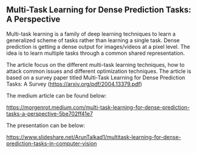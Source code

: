## Multi-Task Learning for Dense Prediction Tasks: A Perspective
Multi-task learning is a family of deep learning techniques to learn a generalized scheme of tasks rather than learning a single task. Dense prediction is getting a dense output for images/videos at a pixel level. The idea is to learn multiple tasks through a common shared representation. 

The article focus on the different multi-task learning techniques, how to attack common issues and different optimization techniques. The article is based on a survey paper  titled Multi-Task Learning for Dense Prediction Tasks: A Survey (https://arxiv.org/pdf/2004.13379.pdf)

The medium article can be found below:

https://morgenrot.medium.com/multi-task-learning-for-dense-prediction-tasks-a-perspective-5be702ff41e7

The presentation can be below:

https://www.slideshare.net/ArunTalkad1/multitask-learning-for-dense-prediction-tasks-in-computer-vision

